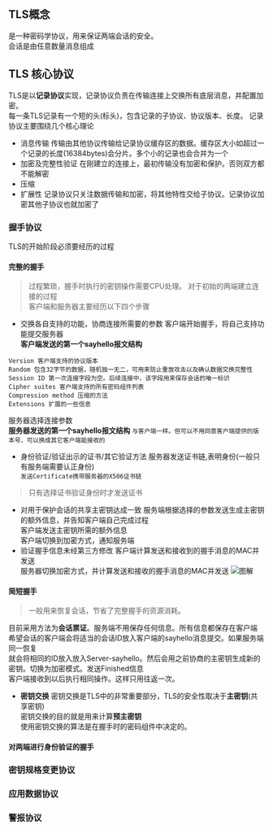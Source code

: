 ## TLS概念
是一种密码学协议，用来保证两端会话的安全。<br>
会话是由任意数量消息组成<br>
## TLS 核心协议
TLS是以**记录协议**实现，记录协议负责在传输连接上交换所有底层消息，并配置加密。<br>
每一条TLS记录有一个短的头(标头)，包含记录的子协议、协议版本、长度。
记录协议主要围绕几个核心理论
- 消息传输
传输由其他协议传输给记录协议缓存区的数据。缓存区大小如超过一个记录的长度(16384bytes)会分片。多个小的记录也会合并为一个
- 加密及完整性验证
在刚建立的连接上，最初传输没有加密和保护。否则双方都不能解密
- 压缩
- 扩展性
记录协议只关注数据传输和加密，将其他特性交给子协议。记录协议加密其他子协议也就加密了
###  握手协议
TLS的开始阶段必须要经历的过程
#### 完整的握手
> 过程繁琐，握手时执行的密钥操作需要CPU处理。
对于初始的两端建立连接的过程<br>
客户端和服务器主要经历以下四个步骤
- 交换各自支持的功能，协商连接所需要的参数
客户端开始握手，将自己支持功能提交服务器<br>
**客户端发送的第一个sayhello报文结构**
```
Version 客户端支持的协议版本
Random 包含32字节的数据，随机独一无二，可用来防止重放攻击以及确认数据交换完整性
Session ID 第一次连接字段为空。后续连接中，该字段用来保存会话的唯一标识
Cipher suites 客户端支持的所有密码组件列表
Compression method 压缩的方法
Extensions 扩展的一些信息
```
服务器选择连接参数<br>
**服务器发送的第一个sayhello报文结构**
`与客户端一样。但可以不用同意客户端提供的版本号，可以换成其它客户端能接收的`
- 身份验证/验证出示的证书/其它验证方法
服务器发送证书链,表明身份(一般只有服务端需要认正身份)<br>
`发送Certificate携带服务器的X506证书链`
> 只有选择证书验证身份时才发送证书
- 对用于保护会话的共享主密钥达成一致
服务端根据选择的参数发送生成主密钥的额外信息，并告知客户端自己完成过程<br>
客户端发送主密钥所需的额外信息<br>
客户端切换到加密方式，通知服务端<br>
- 验证握手信息未经第三方修改
客户端计算发送和接收到的握手消息的MAC并发送<br>
服务器切换加密方式，并计算发送和接收的握手消息的MAC并发送
![图解](http://www.garykessler.net/library/images/crypto_ssl.gif)
#### 简短握手
> 一般用来恢复会话，节省了完整握手的资源消耗。

目前采用方法为**会话票证**。服务端不用保存任何信息。所有信息都保存在客户端<br>
希望会话的客户端会将适当的会话ID放入客户端的sayhello消息提交。如果服务端同一恢复<br>
就会将相同的ID放入放入Server-sayhello。然后会用之前协商的主密钥生成新的密钥。切换为加密模式。发送Finished信息<br>
客户端接收到以后执行相同操作。这样只用往返一次。
- **密钥交换**
密钥交换是TLS中的非常重要部分，TLS的安全性取决于**主密钥**(共享密钥)<br>
密钥交换的目的就是用来计算**预主密钥**<br>
使用密钥交换的算法是在握手时的密码组件中决定的。
#### 对两端进行身份验证的握手
### 密钥规格变更协议
### 应用数据协议
### 警报协议
